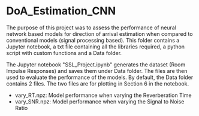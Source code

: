 # DoA_Estimation_CNN

The purpose of this project was to assess the performance of neural network based models for direction of arrival estimation when compared to conventional models (signal processing based). This folder contains a Jupyter notebook, a txt file containing all the libraries required, a python script with custom functions and a Data folder.

The Jupyter notebook "SSL_Project.ipynb" generates the dataset (Room Impulse Responses) and saves them under Data folder. The files are then used to evaluate the performance of the models. By default, the Data folder contains 2 files. The two files are for plotting in Section 6 in the notebook.

- vary_RT.npz: Model performance when varying the Reverberation Time 
- vary_SNR.npz: Model performance when varying the Signal to Noise Ratio
